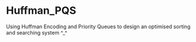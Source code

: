 # Huffman_PQS
Using Huffman Encoding and Priority Queues to design an optimised sorting and searching system ^_^
